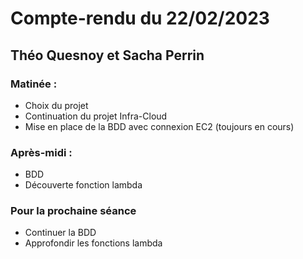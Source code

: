 # Compte-rendu du 22/02/2023

## Théo Quesnoy et Sacha Perrin

### Matinée :

- Choix du projet
- Continuation du projet Infra-Cloud
- Mise en place de la BDD avec connexion EC2 (toujours en cours)

### Après-midi :

- BDD
- Découverte fonction lambda

### Pour la prochaine séance

- Continuer la BDD
- Approfondir les fonctions lambda
